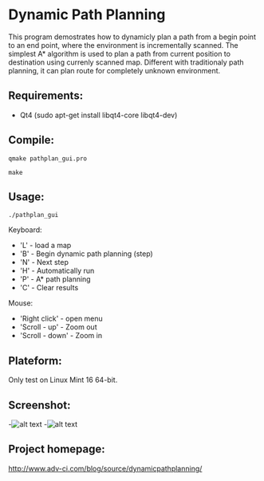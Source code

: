 # Dynamic Path Planning

This program demostrates how to dynamicly plan a path from a begin point to an end point, where the environment is incrementally scanned. The simplest A* algorithm is used to plan a path from current position to destination using currenly scanned map. Different with traditionaly path planning, it can plan route for completely unknown environment.


## Requirements:
* Qt4 (sudo apt-get install libqt4-core libqt4-dev)


## Compile:
`qmake pathplan_gui.pro`

`make`


## Usage:
```
./pathplan_gui
```

Keyboard:
* 'L' - load a map
* 'B' - Begin dynamic path planning (step)
* 'N' - Next step
* 'H' - Automatically run
* 'P' - A* path planning
* 'C' - Clear results

Mouse:
* 'Right click' - open menu
* 'Scroll - up' - Zoom out
* 'Scroll - down' - Zoom in


## Plateform:
Only test on Linux Mint 16 64-bit. 


## Screenshot:
-![alt text](http://blog.adv-ci.com/wp-content/uploads/2013/05/Screenshot-2D-SLAM-1.png "Screenshot 1")
-![alt text](http://blog.adv-ci.com/wp-content/uploads/2013/05/Screenshot-2D-SLAM.png "Screenshot 2")


## Project homepage:
http://www.adv-ci.com/blog/source/dynamicpathplanning/
